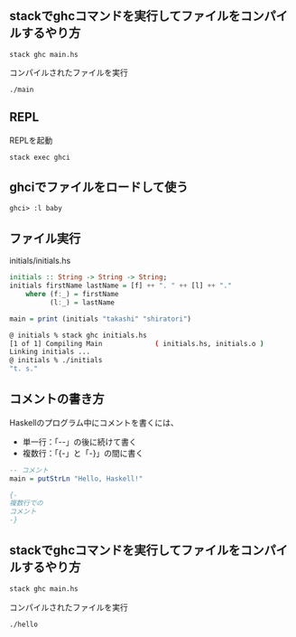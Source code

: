 
## stackでghcコマンドを実行してファイルをコンパイルするやり方
```
stack ghc main.hs
```
コンパイルされたファイルを実行
```
./main
```

## REPL

REPLを起動

```
stack exec ghci
```

## ghciでファイルをロードして使う

```
ghci> :l baby
```

## ファイル実行

initials/initials.hs

```haskell
initials :: String -> String -> String;
initials firstName lastName = [f] ++ ". " ++ [l] ++ "."
    where (f:_) = firstName
          (l:_) = lastName

main = print (initials "takashi" "shiratori")
```

```sh
@ initials % stack ghc initials.hs
[1 of 1] Compiling Main             ( initials.hs, initials.o )
Linking initials ...
@ initials % ./initials
"t. s."
```

## コメントの書き方
Haskellのプログラム中にコメントを書くには、

- 単一行：「--」の後に続けて書く
- 複数行：「{-」と「-}」の間に書く

```haskell
-- コメント
main = putStrLn "Hello, Haskell!"
```

```haskell
{-
複数行での
コメント
-}
```

## stackでghcコマンドを実行してファイルをコンパイルするやり方

```bash
stack ghc main.hs
```

コンパイルされたファイルを実行

```bash
./hello
```